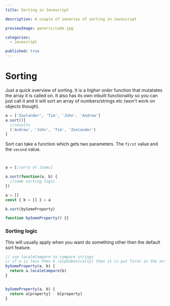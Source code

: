 ```yaml
---
title: Sorting in Javascript

description: A couple of senarios of sorting in Javascript

previewImage: generic/code.jpg

categories:
  - Javascript

published: true
---
```


# Sorting

Just a quick overview of sorting. It is a _higher order_ function that mutatates the array it is called on. It also has its own inbuilt functionality so you can just call it and it will sort an array of numbers/strings etc (won't work on objects though).

```javascript
a = ['Zoolander', 'Tim', 'John', 'Andrew']
a.sort()[
  //results
  ('Andrew', 'John', 'Tim', 'Zoolander')
]
```

Sort can take a function which gets two parameters. The `first` value and the `second` value.

```javascript


a = [//arry of items]

a.sort(function(a, b) {
  //some sorting logic
})

```

```javascript
a = []
const { b = [] } = a

b.sort(bySomeProperty)

function bySomeProperty() {}
```

### Sorting logic

This will usually apply when you want do something other then the default sort feature.

```javascript
// use localeCompare to compare strings
// if a is less then b (alphabetically) then it is put first in the array
bySomeProperty(a, b) {
  return a.localeCompare(b)
}


bySomeProperty(a, b) {
  return a[property] - b[property]
}
```
